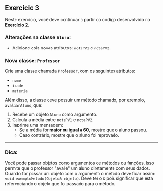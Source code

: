 ## Exercício 3

Neste exercício, você deve continuar a partir do código desenvolvido no **Exercício 2**.

### Alterações na classe `Aluno`:
- Adicione dois novos atributos: `notaPV1` e `notaPV2`.

### Nova classe: `Professor`
Crie uma classe chamada `Professor`, com os seguintes atributos:
- `nome`
- `idade`
- `materia`

Além disso, a classe deve possuir um método chamado, por exemplo, `avaliarAluno`, que:

1. Recebe um objeto `Aluno` como argumento.
2. Calcula a média entre `notaPV1` e `notaPV2`.
3. Imprime uma mensagem:
   - Se a média for **maior ou igual a 60**, mostre que o aluno passou.
   - Caso contrário, mostre que o aluno foi reprovado.

---

### Dica:
Você pode passar objetos como argumentos de métodos ou funções. Isso permite que o professor "avalie" um aluno diretamente com seus dados.
Quando for passar um objeto com o argumento o método deve ficar assim: 
`void exemploMetodo(Objeto& objeto)`. Deve ter o `&` pois significar que esta referenciando o objeto que foi passado para o método.